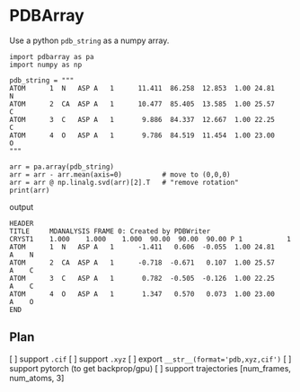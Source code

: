 # PDBArray 
Use a python `pdb_string` as a numpy array. 

```
import pdbarray as pa
import numpy as np 

pdb_string = """
ATOM      1  N   ASP A   1      11.411  86.258  12.853  1.00 24.81           N  
ATOM      2  CA  ASP A   1      10.477  85.405  13.585  1.00 25.57           C  
ATOM      3  C   ASP A   1       9.886  84.337  12.667  1.00 22.25           C  
ATOM      4  O   ASP A   1       9.786  84.519  11.454  1.00 23.00           O  
"""

arr = pa.array(pdb_string)
arr = arr - arr.mean(axis=0)          # move to (0,0,0)
arr = arr @ np.linalg.svd(arr)[2].T   # "remove rotation"
print(arr)
```
output
```
HEADER    
TITLE     MDANALYSIS FRAME 0: Created by PDBWriter
CRYST1    1.000    1.000    1.000  90.00  90.00  90.00 P 1           1
ATOM      1  N   ASP A   1      -1.411   0.606  -0.055  1.00 24.81      A    N  
ATOM      2  CA  ASP A   1      -0.718  -0.671   0.107  1.00 25.57      A    C  
ATOM      3  C   ASP A   1       0.782  -0.505  -0.126  1.00 22.25      A    C  
ATOM      4  O   ASP A   1       1.347   0.570   0.073  1.00 23.00      A    O  
END
```

## Plan

[ ] support `.cif`
[ ] support `.xyz`
[ ] export `__str__(format='pdb,xyz,cif')`
[ ] support pytorch (to get backprop/gpu)
[ ] support trajectories [num_frames, num_atoms, 3]